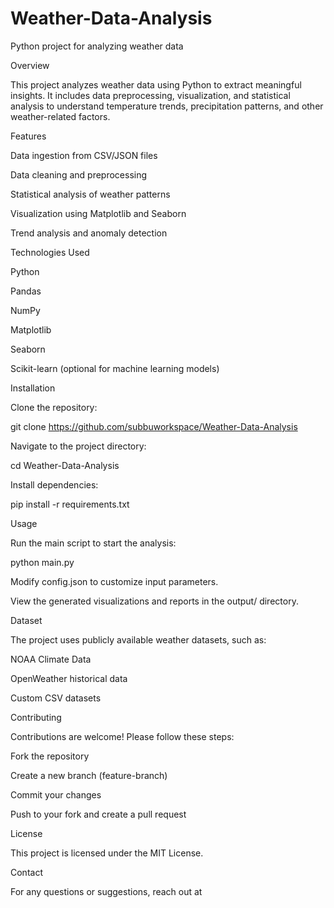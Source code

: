 # Weather-Data-Analysis
Python project for analyzing weather data

Overview

This project analyzes weather data using Python to extract meaningful insights. It includes data preprocessing, visualization, and statistical analysis to understand temperature trends, precipitation patterns, and other weather-related factors.

Features

Data ingestion from CSV/JSON files

Data cleaning and preprocessing

Statistical analysis of weather patterns

Visualization using Matplotlib and Seaborn

Trend analysis and anomaly detection

Technologies Used

Python

Pandas

NumPy

Matplotlib

Seaborn

Scikit-learn (optional for machine learning models)

Installation

Clone the repository:

git clone https://github.com/subbuworkspace/Weather-Data-Analysis

Navigate to the project directory:

cd Weather-Data-Analysis

Install dependencies:

pip install -r requirements.txt

Usage

Run the main script to start the analysis:

python main.py

Modify config.json to customize input parameters.

View the generated visualizations and reports in the output/ directory.

Dataset

The project uses publicly available weather datasets, such as:

NOAA Climate Data

OpenWeather historical data

Custom CSV datasets

Contributing

Contributions are welcome! Please follow these steps:

Fork the repository

Create a new branch (feature-branch)

Commit your changes

Push to your fork and create a pull request

License

This project is licensed under the MIT License.

Contact

For any questions or suggestions, reach out at
